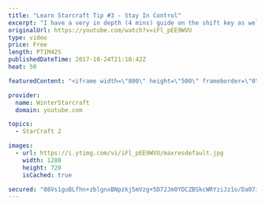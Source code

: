 ```yaml
---
title: "Learn Starcraft Tip #3 - Stay In Control"
excerpt: "I have a very in depth (4 mins) guide on the shift key as well here https://www.youtube.com/watch?v=7x9pHr544oY"
originalUrl: https://youtube.com/watch?v=iFl_pEE9WVU
type: video
price: Free
length: PT1M42S
publishedDateTime: 2017-10-24T21:18:42Z
heat: 50

featuredContent: "<iframe width=\"800\" height=\"500\" frameborder=\"0\" src=\"https://www.youtube.com/embed/iFl_pEE9WVU\" allow=\"accelerometer; autoplay; encrypted-media; gyroscope; picture-in-picture\" allowfullscreen></iframe>"

provider:
  name: WinterStarcraft
  domain: youtube.com

topics:
  - StarCraft 2

images:
  - url: https://i.ytimg.com/vi/iFl_pEE9WVU/maxresdefault.jpg
    width: 1280
    height: 720
    isCached: true

secured: "08Vs1guBLfhn+zblgnxBNpzkj5mVzg+5D72Jm0YDCZBSkcWRYziJz1o/Da07iaVvvxvEumy5mhEOQ9fg8/9qxG1VBlE8t8dAdFd3MInv9F9gO0yGPTKkd+hweGqdYWoESYVOzrzDO19A5c0u7A0hHt5mVP1tbAF7JJzSjRmFm/UmAqfcSEvYhLW1V/QJgpycxAM+0rP6nbmfMbd9yyTF1unFAoGLcw5lZGmVd1zf0iYsgPVSwK6Jv/EM1Raz2hEiLsg4DJYOacT4e8Fc/4yNoijTMh+uQZFXuFQ1TQ5tXANlsF+shJUyWedNbbHhak1sOymgIrM/1nIrcgcaYVPiOaZGTfB1CkvILHFoxs72Xn7o9XhYnNsEl1R01UYQvccL0bzK1CvT2Wb2Dnv9/+z23n+gC5TAnirqOMx8Um4D6YU=;nIQsMDqqesLKz8c5WS+SaQ=="
---
```


